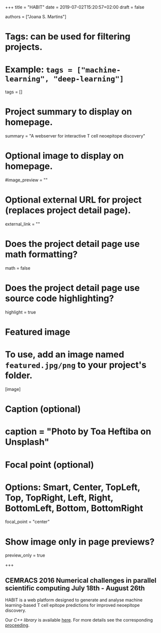 +++
title = "HABIT"
date = 2019-07-02T15:20:57+02:00
draft = false

authors = ["Joana S. Martins"]

# Tags: can be used for filtering projects.
# Example: `tags = ["machine-learning", "deep-learning"]`
tags = []

# Project summary to display on homepage.
summary = "A webserver for interactive T cell neoepitope discovery"

# Optional image to display on homepage.
#image_preview = ""

# Optional external URL for project (replaces project detail page).
external_link = ""

# Does the project detail page use math formatting?
math = false

# Does the project detail page use source code highlighting?
highlight = true

# Featured image
# To use, add an image named `featured.jpg/png` to your project's folder. 
[image]
  # Caption (optional)
  # caption = "Photo by Toa Heftiba on Unsplash"

  # Focal point (optional)
  # Options: Smart, Center, TopLeft, Top, TopRight, Left, Right, BottomLeft, Bottom, BottomRight
  focal_point = "center"

  # Show image only in page previews?
  preview_only = true

+++

## CEMRACS 2016 Numerical challenges in parallel scientific computing July 18th - August 26th 
HABIT is a web platform designed to generate and analyse machine learning-based T cell epitope predictions for improved neoepitope discovery.


Our *C++ library* is available [here](https://github.com/xclaeys/ElastoPhi). For more details see the corresponding [proceeding](https://hal.archives-ouvertes.fr/hal-01644518).

